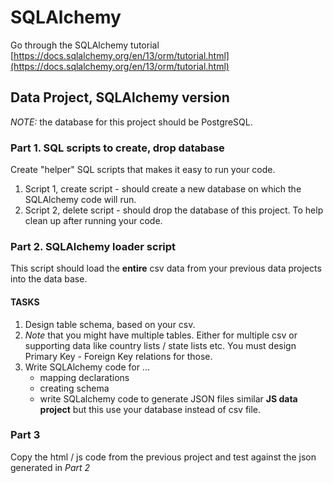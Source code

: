 # SQLAlchemy

Go through the SQLAlchemy tutorial
[https://docs.sqlalchemy.org/en/13/orm/tutorial.html](https://docs.sqlalchemy.org/en/13/orm/tutorial.html)

## Data Project, SQLAlchemy version

*NOTE:* the database for this project should be PostgreSQL.

### Part 1. SQL scripts to create, drop database
Create "helper" SQL scripts that makes it easy to run your code.

1. Script 1, create script - should create a new database on which the SQLAlchemy code will run.
2. Script 2, delete script - should drop the database of this project. To help clean up after running your code.

### Part 2. SQLAlchemy loader script
This script should load the **entire** csv data from your previous data projects into the data base.

#### TASKS
1. Design table schema, based on your csv.
2. *Note* that you might have multiple tables. Either for multiple csv or supporting data like country lists / state lists etc. You must design Primary Key - Foreign Key relations for those.
3. Write SQLAlchemy code for ...
    * mapping declarations
    * creating schema
    * write SQLalchemy code to generate JSON files similar **JS data project** but this use your database instead of csv file.

### Part 3
Copy the html / js code from the previous project and test against the json generated in *Part 2*
